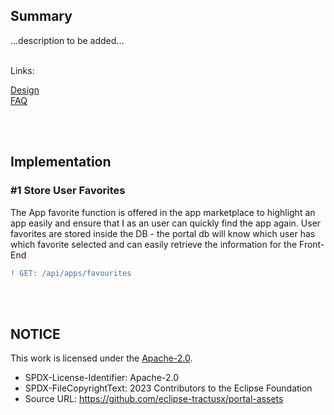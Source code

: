 ## Summary

...description to be added...
<br>
<br>

Links:

[Design](</docs/user/App(s)/Marketplace/Design.md>)  
[FAQ](</docs/user/App(s)/Marketplace/FAQ.md>)

<br>
<br>

## Implementation

### #1 Store User Favorites

The App favorite function is offered in the app marketplace to highlight an app easily and ensure that I as an user can quickly find the app again.
User favorites are stored inside the DB - the portal db will know which user has which favorite selected and can easily retrieve the information for the Front-End
<br>

```diff
! GET: /api/apps/favourites
```

<br>
<br>

## NOTICE

This work is licensed under the [Apache-2.0](https://www.apache.org/licenses/LICENSE-2.0).

- SPDX-License-Identifier: Apache-2.0
- SPDX-FileCopyrightText: 2023 Contributors to the Eclipse Foundation
- Source URL: https://github.com/eclipse-tractusx/portal-assets

